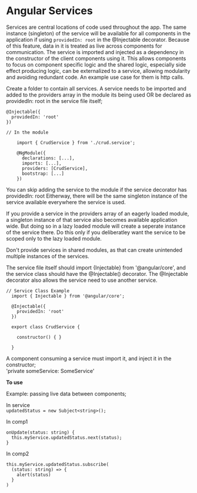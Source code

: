 # Angular Services

Services are central locations of code used throughout the app. The same instance (singleton) of the service will be available for all components in the application if using `providedIn: root` in the @Injectable decorator. Because of this feature, data in it is treated as live across components for communication. The service is imported and injected as a dependency in the constructor of the client components using it. This allows components to focus on component specific logic and the shared logic, especially side effect producing logic, can be externalized to a service, allowing modularity and avoiding redundant code.
An example use case for them is http calls.

Create a folder to contain all services. A service needs to be imported and added to the providers array in the module its being used OR be declared as providedIn: root in the service file itself;

    @Injectable({
      providedIn: 'root'
    })

    // In the module

        import { CrudService } from './crud.service';

        @NgModule({
          declarations: [...],
          imports: [...],
          providers: [CrudService],
          bootstrap: [...]
        })

You can skip adding the service to the module if the service decorator has providedIn: root
Eitherway, there will be the same singleton instance of the service available everywhere the service is used.

If you provide a service in the providers array of an eagerly loaded module, a singleton instance of that service also becomes available application wide. But doing so in a lazy loaded module will create a seperate instance of the service there. Do this only if you deliberatley want the service to be scoped only to the lazy loaded module.

Don't provide services in shared modules, as that can create unintended multiple instances of the services.

The service file itself should import {Injectable} from '@angular/core', and the service class should have the @Injectable() decorator. The @Injectable decorator also allows the service need to use another service.

    // Service Class Example
      import { Injectable } from '@angular/core';

      @Injectable({
        providedIn: 'root'
      })

      export class CrudService {

        constructor() { }

      }

A component consuming a service must import it, and inject it in the constructor;  
'private someService: SomeService'

**To use**

Example: passing live data between components;

In service  
 `updatedStatus = new Subject<string>();`

In comp1

    onUpdate(status: string) {
      this.myService.updatedStatus.next(status);
    }

In comp2

    this.myService.updatedStatus.subscribe(
      (status: string) => {
        alert(status)
      }
    )
